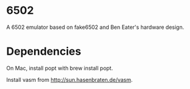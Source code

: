 # 6502

A 6502 emulator based on fake6502 and Ben Eater's hardware design.

# Dependencies

On Mac, install popt with brew install popt.  

Install vasm from http://sun.hasenbraten.de/vasm.  
